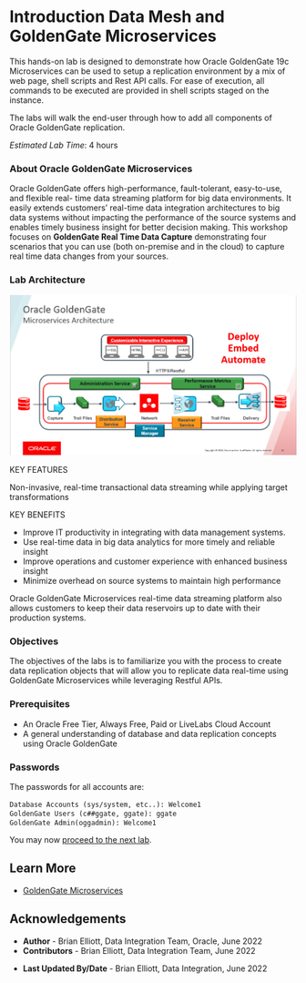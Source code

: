 # Introduction Data Mesh and GoldenGate Microservices

This hands-on lab is designed to demonstrate how Oracle GoldenGate 19c Microservices can be used to setup a replication environment by a mix of web page, shell scripts and Rest API calls.  For ease of execution, all commands to be executed are provided in shell scripts staged on the instance.

The labs will walk the end-user through how to add all components of Oracle GoldenGate replication.

*Estimated Lab Time*: 4 hours

### About Oracle GoldenGate Microservices
Oracle GoldenGate offers high-performance, fault-tolerant, easy-to-use, and flexible real- time data streaming platform for big data environments. It easily extends customers’ real-time data integration architectures to big data systems without impacting the performance of the source systems and enables timely business insight for better decision making. This workshop focuses on **GoldenGate Real Time Data Capture** demonstrating four scenarios that you can use (both on-premise and in the cloud) to capture real time data changes from your sources.

### Lab Architecture
![](./images/ggmicroservicesarchitecture.png " ")

KEY FEATURES

Non-invasive, real-time transactional data streaming while applying target transformations

KEY BENEFITS

- Improve IT productivity in integrating with data management systems.
- Use real-time data in big data analytics for more timely and reliable insight
- Improve operations and customer experience with enhanced business insight
- Minimize overhead on source systems to maintain high performance

Oracle GoldenGate Microservices real-time data streaming platform also allows customers to keep their data reservoirs up to date with their production systems.

### Objectives
The objectives of the labs is to familiarize you with the process to create data replication objects that will allow you to replicate data real-time using GoldenGate Microservices while leveraging Restful APIs.

### Prerequisites
* An Oracle Free Tier, Always Free, Paid or LiveLabs Cloud Account
* A general understanding of database and data replication concepts using Oracle GoldenGate

### Passwords

The passwords for all accounts are:

```
Database Accounts (sys/system, etc..): Welcome1
GoldenGate Users (c##ggate, ggate): ggate
GoldenGate Admin(oggadmin): Welcome1
```  

You may now [proceed to the next lab](#next).

## Learn More

* [GoldenGate Microservices](https://docs.oracle.com/en/middleware/goldengate/core/19.1/understanding/getting-started-oracle-goldengate.html#GUID-F317FD3B-5078-47BA-A4EC-8A138C36BD59)

## Acknowledgements
* **Author** - Brian Elliott, Data Integration Team, Oracle, June 2022
* **Contributors** - Brian Elliott, Data Integration Team, June 2022
- **Last Updated By/Date** - Brian Elliott, Data Integration, June 2022
